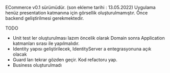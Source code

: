ECommerce v0.1 sürümüdür. (son ekleme tarihi : 13.05.2022)
Uygulama henüz presentation katmanına için görsellik oluşturulmamıştır.
Önce backend geliştirilmesi gerekmektedir.

TODO
 * Unit test ler oluşturulması lazım öncelik olarak Domain sonra Application katmanları sırası ile yapılmalıdır.
 * Identity yapısı geliştirilecek, IdentityServer a entegrasyonuna açık olacak
 * Guard ları tekrar gözden geçir. Kod refactoru yap.
 * Business oluşturulmadı 
